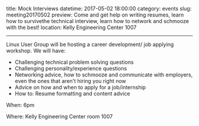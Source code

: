 title: Mock Interviews
datetime: 2017-05-02 18:00:00
category: events
slug: meeting20170502
preview: Come and get help on writing resumes, learn how to survivethe technical interview, learn how to network and schmooze with the best!
location: Kelly Engineering Center 1007

---

Linux User Group will be hosting a career development/ job applying
workshop. 
We will have:  
- Challenging technical problem solving questions   
- Challenging personality/experience questions  
- Networking advice, how to schmooze and communicate with employers, even the ones that aren't hiring you right now   
- Advice on how and when to apply for a job/internship 
- How to: Resume formatting and content advice  

When: 6pm

Where: Kelly Engineering Center room 1007
